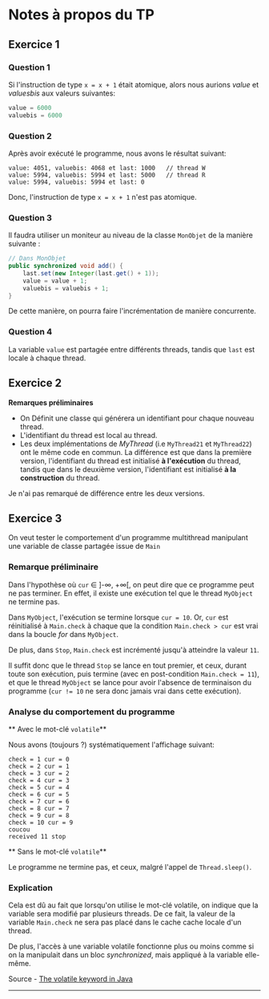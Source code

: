 
# Notes à propos du TP #

## Exercice 1 ##

### Question 1 ###

Si l'instruction de type ``` x = x + 1 ``` était atomique, alors nous aurions *value*
et *valuesbis* aux valeurs suivantes:

```java
value = 6000
valuebis = 6000
```

### Question 2 ###

Après avoir exécuté le programme, nous avons le résultat suivant:

```
value: 4051, valuebis: 4068 et last: 1000   // thread W
value: 5994, valuebis: 5994 et last: 5000   // thread R
value: 5994, valuebis: 5994 et last: 0
```

Donc, l'instruction de type ``` x = x + 1 ``` n'est pas atomique.

### Question 3 ###

Il faudra utiliser un moniteur au niveau de la classe ```MonObjet``` de la manière suivante :

```java
// Dans MonObjet
public synchronized void add() {
    last.set(new Integer(last.get() + 1));
    value = value + 1;
    valuebis = valuebis + 1;
}
```
De cette manière, on pourra faire l'incrémentation de manière concurrente.

### Question 4 ###

La variable ```value``` est partagée entre différents threads, tandis que ```last``` est locale à chaque thread.

## Exercice 2 ##

**Remarques préliminaires**

- On Définit une classe qui générera un identifiant pour chaque nouveau thread.
- L'identifiant du thread est local au thread.
- Les deux implémentations de *MyThread* (i.e ```MyThread21``` et ```MyThread22```) ont le même code en commun. La différence est que dans la première version, l'identifiant du thread est initialisé **à l'exécution** du thread, tandis que dans le deuxième version, l'identifiant est initialisé **à la construction** du thread.

Je n'ai pas remarqué de différence entre les deux versions.

## Exercice 3 ##

On veut tester le comportement d'un programme multithread manipulant une variable
de classe partagée issue de ```Main```

### Remarque préliminaire ###

Dans l'hypothèse où ```cur``` ∈ ]-∞, +∞[, on peut dire que ce programme peut ne pas terminer.
En effet, il existe une exécution tel que le thread ```MyObject``` ne termine pas.

Dans ```MyObject```, l'exécution se termine lorsque ```cur = 10```. Or, ```cur```
est réinitialisé à ```Main.check``` à chaque que la condition ```Main.check > cur```
est vrai dans la boucle *for* dans ```MyObject```.

De plus, dans ```Stop```, ```Main.check``` est incrémenté jusqu'à atteindre la valeur ```11```.

Il suffit donc que le thread ```Stop``` se lance en tout premier, et ceux,
durant toute son exécution, puis termine (avec en post-condition ```Main.check = 11```),
et que le thread ```MyObject``` se lance pour avoir l'absence de terminaison du programme
(```cur != 10``` ne sera donc jamais vrai dans cette exécution).

### Analyse du comportement du programme ###

** Avec le mot-clé ```volatile```**

Nous avons (toujours ?) systématiquement l'affichage suivant:

```
check = 1 cur = 0
check = 2 cur = 1
check = 3 cur = 2
check = 4 cur = 3
check = 5 cur = 4
check = 6 cur = 5
check = 7 cur = 6
check = 8 cur = 7
check = 9 cur = 8
check = 10 cur = 9
coucou
received 11 stop

```

** Sans le mot-clé ```volatile```**

Le programme ne termine pas, et ceux, malgré l'appel de ```Thread.sleep()```.

### Explication ###

Cela est dû au fait que lorsqu'on utilise le mot-clé volatile, on indique que la variable sera modifié par plusieurs threads. De ce fait, la valeur de la variable ```Main.check``` ne sera pas placé dans le cache cache locale d'un thread.

De plus, l'accès à une variable volatile fonctionne plus ou moins comme si on la manipulait dans un bloc *synchronized*, mais appliqué à la variable elle-même.

Source - [The volatile keyword in Java]

---

[spec]: https://docs.oracle.com/javase/specs/jls/se7/html/jls-4.html#jls-4.2
[The volatile keyword in Java]: https://javamex.com/tutorials/synchronization_volatile.shtml
